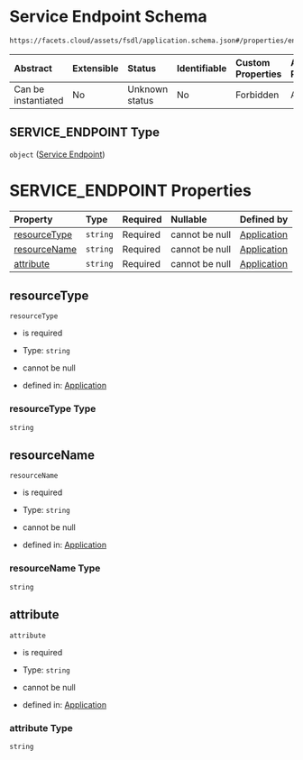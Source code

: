 # Service Endpoint Schema

```txt
https://facets.cloud/assets/fsdl/application.schema.json#/properties/environmentVariables/properties/dynamic/properties/SERVICE_ENDPOINT
```



| Abstract            | Extensible | Status         | Identifiable | Custom Properties | Additional Properties | Access Restrictions | Defined In                                                                        |
| :------------------ | :--------- | :------------- | :----------- | :---------------- | :-------------------- | :------------------ | :-------------------------------------------------------------------------------- |
| Can be instantiated | No         | Unknown status | No           | Forbidden         | Allowed               | none                | [application.schema.json*](../out/application.schema.json "open original schema") |

## SERVICE_ENDPOINT Type

`object` ([Service Endpoint](application-properties-environmentvariables-properties-dynamic-properties-service-endpoint.md))

# SERVICE_ENDPOINT Properties

| Property                      | Type     | Required | Nullable       | Defined by                                                                                                                                                                                                                                                                                              |
| :---------------------------- | :------- | :------- | :------------- | :------------------------------------------------------------------------------------------------------------------------------------------------------------------------------------------------------------------------------------------------------------------------------------------------------ |
| [resourceType](#resourcetype) | `string` | Required | cannot be null | [Application](application-properties-environmentvariables-properties-dynamic-properties-service-endpoint-properties-resourcetype.md "https://facets.cloud/assets/fsdl/application.schema.json#/properties/environmentVariables/properties/dynamic/properties/SERVICE_ENDPOINT/properties/resourceType") |
| [resourceName](#resourcename) | `string` | Required | cannot be null | [Application](application-properties-environmentvariables-properties-dynamic-properties-service-endpoint-properties-resourcename.md "https://facets.cloud/assets/fsdl/application.schema.json#/properties/environmentVariables/properties/dynamic/properties/SERVICE_ENDPOINT/properties/resourceName") |
| [attribute](#attribute)       | `string` | Required | cannot be null | [Application](application-properties-environmentvariables-properties-dynamic-properties-service-endpoint-properties-attribute.md "https://facets.cloud/assets/fsdl/application.schema.json#/properties/environmentVariables/properties/dynamic/properties/SERVICE_ENDPOINT/properties/attribute")       |

## resourceType



`resourceType`

*   is required

*   Type: `string`

*   cannot be null

*   defined in: [Application](application-properties-environmentvariables-properties-dynamic-properties-service-endpoint-properties-resourcetype.md "https://facets.cloud/assets/fsdl/application.schema.json#/properties/environmentVariables/properties/dynamic/properties/SERVICE_ENDPOINT/properties/resourceType")

### resourceType Type

`string`

## resourceName



`resourceName`

*   is required

*   Type: `string`

*   cannot be null

*   defined in: [Application](application-properties-environmentvariables-properties-dynamic-properties-service-endpoint-properties-resourcename.md "https://facets.cloud/assets/fsdl/application.schema.json#/properties/environmentVariables/properties/dynamic/properties/SERVICE_ENDPOINT/properties/resourceName")

### resourceName Type

`string`

## attribute



`attribute`

*   is required

*   Type: `string`

*   cannot be null

*   defined in: [Application](application-properties-environmentvariables-properties-dynamic-properties-service-endpoint-properties-attribute.md "https://facets.cloud/assets/fsdl/application.schema.json#/properties/environmentVariables/properties/dynamic/properties/SERVICE_ENDPOINT/properties/attribute")

### attribute Type

`string`
